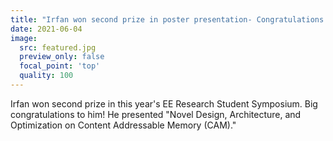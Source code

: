 ```yaml
---
title: "Irfan won second prize in poster presentation- Congratulations!"
date: 2021-06-04
image:
  src: featured.jpg
  preview_only: false
  focal_point: 'top'
  quality: 100
---
```


<!--more-->

Irfan won second prize in this year's EE Research Student Symposium. Big congratulations to him! He presented "Novel Design, Architecture, and Optimization on Content Addressable Memory (CAM)."